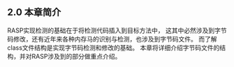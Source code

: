 ## 2.0 本章简介

RASP实现检测的基础在于将检测代码插入到目标方法中，
这其中必然涉及到字节码修改，还有近年来各种内存马的识别与检测，也涉及到字节码文件。
而了解class文件结构是实现字节码检测和修改的基础。
本章将详细介绍字节码文件的结构，并对RASP涉及到的部分做重点介绍。
